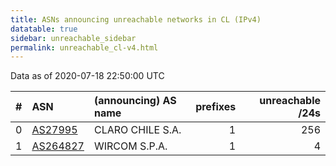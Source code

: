 ```yaml
---
title: ASNs announcing unreachable networks in CL (IPv4)
datatable: true
sidebar: unreachable_sidebar
permalink: unreachable_cl-v4.html
---
```


Data as of 2020-07-18 22:50:00 UTC


<div class="datatable-begin"></div>

|   # | ASN                                      | (announcing) AS name   |   prefixes |   unreachable /24s |
|----:|:-----------------------------------------|:-----------------------|-----------:|-------------------:|
|   0 | [AS27995](unreachable_AS27995-v4.html)   | CLARO CHILE S.A.       |          1 |                256 |
|   1 | [AS264827](unreachable_AS264827-v4.html) | WIRCOM S.P.A.          |          1 |                  4 |

<div class="datatable-end"></div>